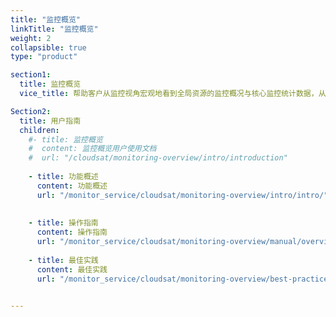 ```yaml
---
title: "监控概览"
linkTitle: "监控概览"
weight: 2
collapsible: true
type: "product"

section1:
  title: 监控概览
  vice_title: 帮助客户从监控视角宏观地看到全局资源的监控概况与核心监控统计数据，从而掌握云平台资源的整体运行状态，并可对异常情况与资源进行及时处理，可以极大提高运维人员的工作效率。

Section2:
  title: 用户指南
  children:
    #- title: 监控概览
    #  content: 监控概览用户使用文档
    #  url: "/cloudsat/monitoring-overview/intro/introduction"
 
    - title: 功能概述
      content: 功能概述
      url: "/monitor_service/cloudsat/monitoring-overview/intro/intro/"
    
    
    - title: 操作指南
      content: 操作指南
      url: "/monitor_service/cloudsat/monitoring-overview/manual/overview/"
    
    - title: 最佳实践
      content: 最佳实践
      url: "/monitor_service/cloudsat/monitoring-overview/best-practices/resourceusagerank"


---
```



<!-- type: "product" 这个参数表明这是一个产品index页面 -->
<!-- section1 为产品index页面 主标题 副标题 video  video_img为视频图片  -->
<!-- section2 为产品index页面 第一个大块的用户文档配置  -->
<!-- section3 为产品index页面 第二个大块的开发者文档配置  -->
<!-- section4 为产品index页面 第三个大块的学习路径配置  -->